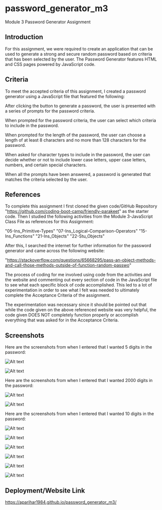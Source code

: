 # password_generator_m3
Module 3 Password Generator Assignment

## Introduction
For this assignment, we were required to create an application that can be used to generate a strong and secure random password based on criteria that has been selected by the user. The Password Generator features HTML and CSS pages powered by JavaScript code.

## Criteria
To meet the accepted criteria of this assignment, I created a password generator using a JavaScript file that featured the following:

After clicking the button to generate a password, the user is presented with a series of prompts for the password criteria.

When prompted for the password criteria, the user can select which criteria to include in the password.

When prompted for the length of the password, the user can choose a length of at least 8 characters and no more than 128 characters for the password.

When asked for character types to include in the password, the user can decide whether or not to include lower case letters, upper case letters, numbers, and certain special characters.

When all the prompts have been answered, a password is generated that matches the criteria selected by the user.

## References

To complete this assignment I first cloned the given code/GitHub Repository "https://github.com/coding-boot-camp/friendly-parakeet" as the starter code.  Then I studied the following activities from the Module 3-JavaScript Class File as references for this Assignment:

"05-Ins_Primitive-Types" 
"07-Ins_Logical-Comparison-Operators" 
"15-Ins_Functions"
"21-Ins_Objects"
"22-Stu_Objects"

After this, I searched the internet for further information for the password generator and came across the following website:

"https://stackoverflow.com/questions/65668295/pass-an-object-methods-and-call-those-methods-outside-of-function-random-passwo"

The process of coding for me involved using code from the activities and the website and commenting out every section of code in the JavaScript file to see what each specific block of code accomplished. This led to a lot of experimentation in order to see what I felt was needed to ultimately complete the Acceptance Criteria of the assignment.

The experimentation was necessary since it should be pointed out that while the code given on the above referenced website was very helpful, the code given DOES NOT completely function properly or accomplish everything that was asked for in the Acceptance Criteria.

## Screenshots

Here are the screenshots from when I entered that I wanted 5 digits in the password:

![Alt text](<Entering 5 Digits For My Password.png>)

![Alt text](<Getting An Invalid Return.png>)

Here are the screenshots from when I entered that I wanted 2000 digits in the password:

![Alt text](<Entering 2000 Digits For My Password.png>)

![Alt text](<Getting An Invalid Return.png>)

Here are the screenshots from when I entered that I wanted 10 digits in the password:

![Alt text](<Entering 10 Digits For My Password.png>)

![Alt text](<Including Lower Case Letters.png>)

![Alt text](<Including Upper Case Letters.png>)

![Alt text](<Including Numbers.png>)

![Alt text](<Including Special Characters.png>)

![Alt text](<Generated Password.png>)


## Deployment/Website Link

https://aparihar1984.github.io/password_generator_m3/